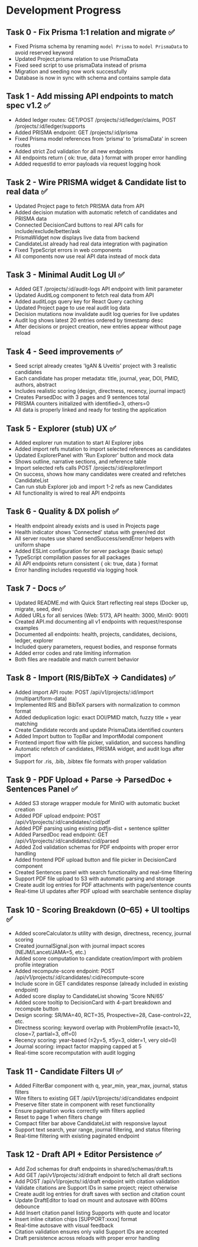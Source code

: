 # Development Progress

## Task 0 - Fix Prisma 1:1 relation and migrate ✅
- Fixed Prisma schema by renaming `model Prisma` to `model PrismaData` to avoid reserved keyword
- Updated Project.prisma relation to use PrismaData
- Fixed seed script to use prismaData instead of prisma
- Migration and seeding now work successfully
- Database is now in sync with schema and contains sample data

## Task 1 - Add missing API endpoints to match spec v1.2 ✅
- Added ledger routes: GET/POST /projects/:id/ledger/claims, POST /projects/:id/ledger/supports
- Added PRISMA endpoint: GET /projects/:id/prisma
- Fixed Prisma model references from 'prisma' to 'prismaData' in screen routes
- Added strict Zod validation for all new endpoints
- All endpoints return { ok: true, data } format with proper error handling
- Added requestId to error payloads via request logging hook

## Task 2 - Wire PRISMA widget & Candidate list to real data ✅
- Updated Project page to fetch PRISMA data from API
- Added decision mutation with automatic refetch of candidates and PRISMA data
- Connected DecisionCard buttons to real API calls for include/exclude/better/ask
- PrismaWidget now displays live data from backend
- CandidateList already had real data integration with pagination
- Fixed TypeScript errors in web components
- All components now use real API data instead of mock data

## Task 3 - Minimal Audit Log UI ✅
- Added GET /projects/:id/audit-logs API endpoint with limit parameter
- Updated AuditLog component to fetch real data from API
- Added auditLogs query key for React Query caching
- Updated Project page to use real audit log data
- Decision mutations now invalidate audit log queries for live updates
- Audit log shows latest 20 entries ordered by timestamp desc
- After decisions or project creation, new entries appear without page reload

## Task 4 - Seed improvements ✅
- Seed script already creates 'IgAN & Uveitis' project with 3 realistic candidates
- Each candidate has proper metadata: title, journal, year, DOI, PMID, authors, abstract
- Includes realistic scoring (design, directness, recency, journal impact)
- Creates ParsedDoc with 3 pages and 9 sentences total
- PRISMA counters initialized with identified=3, others=0
- All data is properly linked and ready for testing the application

## Task 5 - Explorer (stub) UX ✅
- Added explorer run mutation to start AI Explorer jobs
- Added import refs mutation to import selected references as candidates
- Updated ExplorerPanel with 'Run Explorer' button and mock data
- Shows outline, narrative sections, and reference table
- Import selected refs calls POST /projects/:id/explorer/import
- On success, shows how many candidates were created and refetches CandidateList
- Can run stub Explorer job and import 1-2 refs as new Candidates
- All functionality is wired to real API endpoints

## Task 6 - Quality & DX polish ✅
- Health endpoint already exists and is used in Projects page
- Health indicator shows 'Connected' status with green/red dot
- All server routes use shared sendSuccess/sendError helpers with uniform shape
- Added ESLint configuration for server package (basic setup)
- TypeScript compilation passes for all packages
- All API endpoints return consistent { ok: true, data } format
- Error handling includes requestId via logging hook

## Task 7 - Docs ✅
- Updated README.md with Quick Start reflecting real steps (Docker up, migrate, seed, dev)
- Added URLs for all services (Web: 5173, API health: 3000, MinIO: 9001)
- Created API.md documenting all v1 endpoints with request/response examples
- Documented all endpoints: health, projects, candidates, decisions, ledger, explorer
- Included query parameters, request bodies, and response formats
- Added error codes and rate limiting information
- Both files are readable and match current behavior

## Task 8 - Import (RIS/BibTeX → Candidates) ✅
- Added import API route: POST /api/v1/projects/:id/import (multipart/form-data)
- Implemented RIS and BibTeX parsers with normalization to common format
- Added deduplication logic: exact DOI/PMID match, fuzzy title + year matching
- Create Candidate records and update PrismaData.identified counters
- Added Import button to TopBar and ImportModal component
- Frontend import flow with file picker, validation, and success handling
- Automatic refetch of candidates, PRISMA widget, and audit logs after import
- Support for .ris, .bib, .bibtex file formats with proper validation

## Task 9 - PDF Upload + Parse → ParsedDoc + Sentences Panel ✅
- Added S3 storage wrapper module for MinIO with automatic bucket creation
- Added PDF upload endpoint: POST /api/v1/projects/:id/candidates/:cid/pdf
- Added PDF parsing using existing pdfjs-dist + sentence splitter
- Added ParsedDoc read endpoint: GET /api/v1/projects/:id/candidates/:cid/parsed
- Added Zod validation schemas for PDF endpoints with proper error handling
- Added frontend PDF upload button and file picker in DecisionCard component
- Created Sentences panel with search functionality and real-time filtering
- Support PDF file upload to S3 with automatic parsing and storage
- Create audit log entries for PDF attachments with page/sentence counts
- Real-time UI updates after PDF upload with searchable sentence display

## Task 10 - Scoring Breakdown (0–65) + UI tooltips ✅
- Added scoreCalculator.ts utility with design, directness, recency, journal scoring
- Created journalSignal.json with journal impact scores (NEJM/Lancet/JAMA=5, etc.)
- Added score computation to candidate creation/import with problem profile integration
- Added recompute-score endpoint: POST /api/v1/projects/:id/candidates/:cid/recompute-score
- Include score in GET candidates response (already included in existing endpoint)
- Added score display to CandidateList showing 'Score NN/65'
- Added score tooltip to DecisionCard with 4-part breakdown and recompute button
- Design scoring: SR/MA=40, RCT=35, Prospective=28, Case-control=22, etc.
- Directness scoring: keyword overlap with ProblemProfile (exact=10, close=7, partial=3, off=0)
- Recency scoring: year-based (≤2y=5, ≤5y=3, older=1, very old=0)
- Journal scoring: impact factor mapping capped at 5
- Real-time score recomputation with audit logging

## Task 11 - Candidate Filters UI ✅
- Added FilterBar component with q, year_min, year_max, journal, status filters
- Wire filters to existing GET /api/v1/projects/:id/candidates endpoint
- Preserve filter state in component with reset functionality
- Ensure pagination works correctly with filters applied
- Reset to page 1 when filters change
- Compact filter bar above CandidateList with responsive layout
- Support text search, year range, journal filtering, and status filtering
- Real-time filtering with existing paginated endpoint

## Task 12 - Draft API + Editor Persistence ✅
- Add Zod schemas for draft endpoints in shared/schemas/draft.ts
- Add GET /api/v1/projects/:id/draft endpoint to fetch all draft sections
- Add POST /api/v1/projects/:id/draft endpoint with citation validation
- Validate citations are Support IDs in same project; reject otherwise
- Create audit log entries for draft saves with section and citation count
- Update DraftEditor to load on mount and autosave with 800ms debounce
- Add Insert citation panel listing Supports with quote and locator
- Insert inline citation chips [SUPPORT:xxxx] format
- Real-time autosave with visual feedback
- Citation validation ensures only valid Support IDs are accepted
- Draft persistence across reloads with proper error handling

